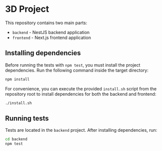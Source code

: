 # 3D Project

This repository contains two main parts:

- `backend` - NestJS backend application
- `frontend` - Next.js frontend application

## Installing dependencies

Before running the tests with `npm test`, you must install the project dependencies. Run the following command inside the target directory:

```bash
npm install
```

For convenience, you can execute the provided `install.sh` script from the repository root to install dependencies for both the backend and frontend:

```bash
./install.sh
```

## Running tests

Tests are located in the `backend` project. After installing dependencies, run:

```bash
cd backend
npm test
```


